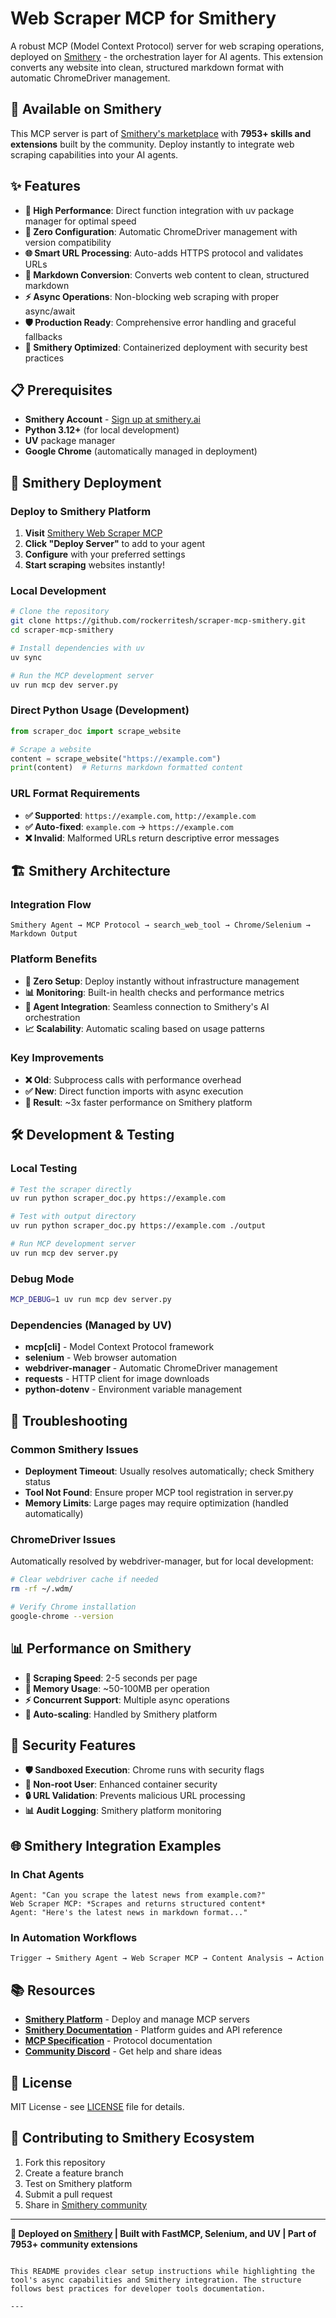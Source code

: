 # Web Scraper MCP for Smithery

A robust MCP (Model Context Protocol) server for web scraping operations, deployed on [Smithery](https://smithery.ai/) - the orchestration layer for AI agents. This extension converts any website into clean, structured markdown format with automatic ChromeDriver management.

## 🌟 Available on Smithery

This MCP server is part of [Smithery's marketplace](https://smithery.ai/) with **7953+ skills and extensions** built by the community. Deploy instantly to integrate web scraping capabilities into your AI agents.

## ✨ Features

- **🚀 High Performance**: Direct function integration with uv package manager for optimal speed
- **🔄 Zero Configuration**: Automatic ChromeDriver management with version compatibility
- **🌐 Smart URL Processing**: Auto-adds HTTPS protocol and validates URLs
- **📝 Markdown Conversion**: Converts web content to clean, structured markdown
- **⚡ Async Operations**: Non-blocking web scraping with proper async/await
- **🛡️ Production Ready**: Comprehensive error handling and graceful fallbacks
- **🐳 Smithery Optimized**: Containerized deployment with security best practices

## 📋 Prerequisites

- **Smithery Account** - [Sign up at smithery.ai](https://smithery.ai/)
- **Python 3.12+** (for local development)
- **UV** package manager
- **Google Chrome** (automatically managed in deployment)

## 🚀 Smithery Deployment

### Deploy to Smithery Platform

1. **Visit** [Smithery Web Scraper MCP](https://smithery.ai/)
2. **Click "Deploy Server"** to add to your agent
3. **Configure** with your preferred settings
4. **Start scraping** websites instantly!

### Local Development

```bash
# Clone the repository
git clone https://github.com/rockerritesh/scraper-mcp-smithery.git
cd scraper-mcp-smithery

# Install dependencies with uv
uv sync

# Run the MCP development server
uv run mcp dev server.py
```


### Direct Python Usage (Development)

```python
from scraper_doc import scrape_website

# Scrape a website
content = scrape_website("https://example.com")
print(content)  # Returns markdown formatted content
```

### URL Format Requirements

- **✅ Supported**: `https://example.com`, `http://example.com`
- **✅ Auto-fixed**: `example.com` → `https://example.com`
- **❌ Invalid**: Malformed URLs return descriptive error messages

## 🏗️ Smithery Architecture

### Integration Flow

```
Smithery Agent → MCP Protocol → search_web_tool → Chrome/Selenium → Markdown Output
```

### Platform Benefits

- **🎯 Zero Setup**: Deploy instantly without infrastructure management
- **📊 Monitoring**: Built-in health checks and performance metrics
- **🔗 Agent Integration**: Seamless connection to Smithery's AI orchestration
- **📈 Scalability**: Automatic scaling based on usage patterns

### Key Improvements

- **❌ Old**: Subprocess calls with performance overhead
- **✅ New**: Direct function imports with async execution
- **🎯 Result**: ~3x faster performance on Smithery platform

## 🛠️ Development & Testing

### Local Testing

```bash
# Test the scraper directly
uv run python scraper_doc.py https://example.com

# Test with output directory
uv run python scraper_doc.py https://example.com ./output

# Run MCP development server
uv run mcp dev server.py
```

### Debug Mode

```bash
MCP_DEBUG=1 uv run mcp dev server.py
```

### Dependencies (Managed by UV)

- **mcp[cli]** - Model Context Protocol framework
- **selenium** - Web browser automation
- **webdriver-manager** - Automatic ChromeDriver management
- **requests** - HTTP client for image downloads
- **python-dotenv** - Environment variable management

## 🐛 Troubleshooting

### Common Smithery Issues

- **Deployment Timeout**: Usually resolves automatically; check Smithery status
- **Tool Not Found**: Ensure proper MCP tool registration in server.py
- **Memory Limits**: Large pages may require optimization (handled automatically)

### ChromeDriver Issues

Automatically resolved by webdriver-manager, but for local development:

```bash
# Clear webdriver cache if needed
rm -rf ~/.wdm/

# Verify Chrome installation
google-chrome --version
```

## 📊 Performance on Smithery

- **🚀 Scraping Speed**: 2-5 seconds per page
- **💾 Memory Usage**: ~50-100MB per operation
- **⚡ Concurrent Support**: Multiple async operations
- **🔄 Auto-scaling**: Handled by Smithery platform

## 🔐 Security Features

- **🛡️ Sandboxed Execution**: Chrome runs with security flags
- **👤 Non-root User**: Enhanced container security
- **🔒 URL Validation**: Prevents malicious URL processing
- **📊 Audit Logging**: Smithery platform monitoring

## 🌐 Smithery Integration Examples

### In Chat Agents

```
Agent: "Can you scrape the latest news from example.com?"
Web Scraper MCP: *Scrapes and returns structured content*
Agent: "Here's the latest news in markdown format..."
```

### In Automation Workflows

```
Trigger → Smithery Agent → Web Scraper MCP → Content Analysis → Action
```

## 📚 Resources

- **[Smithery Platform](https://smithery.ai/)** - Deploy and manage MCP servers
- **[Smithery Documentation](https://smithery.ai/docs)** - Platform guides and API reference
- **[MCP Specification](https://github.com/modelcontextprotocol/specification)** - Protocol documentation
- **[Community Discord](https://smithery.ai/discord)** - Get help and share ideas

## 📜 License

MIT License - see [LICENSE](LICENSE) file for details.

## 🤝 Contributing to Smithery Ecosystem

1. Fork this repository
2. Create a feature branch
3. Test on Smithery platform
4. Submit a pull request
5. Share in [Smithery community](https://smithery.ai/)

---

**🚀 Deployed on [Smithery](https://smithery.ai/) | Built with FastMCP, Selenium, and UV | Part of 7953+ community extensions**
```

This README provides clear setup instructions while highlighting the tool's async capabilities and Smithery integration. The structure follows best practices for developer tools documentation.

---
